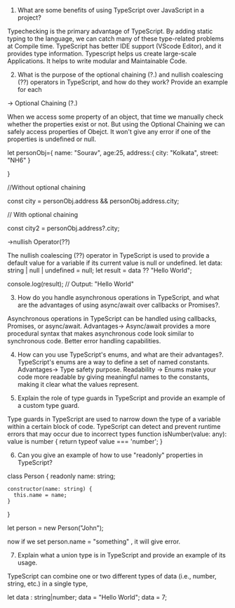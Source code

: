 1) What are some benefits of using TypeScript over JavaScript in a project?

Typechecking is the primary advantage of TypeScript. By adding static typing to the language, we can catch many of these type-related problems at Compile time. 
TypeScript has better IDE support (VScode Editor), and it provides type information.
Typescript helps us create large-scale Applications. It helps to write modular and Maintainable Code.


2) What is the purpose of the optional chaining (?.) and nullish coalescing (??) operators in TypeScript, and how do they work? Provide an example for each

-> Optional Chaining (?.)

 When we access some property of an object, that time we manually check whether the properties exist or not.
 But using the Optional Chaining we can safely access properties of Obejct. It won't give any error if one of the properties is undefined or null.

let personObj={
    name: "Sourav",
    age:25,
    address:{
        city: "Kolkata",
        street: "NH6"
    }

}

//Without optional chaining 

const city = personObj.address && personObj.address.city;

// With optional chaining 

const city2 = personObj.address?.city;


->nullish Operator(??)

The nullish coalescing (??) operator in TypeScript is used to provide a default value for a variable if its current value is null or undefined.
let data: string | null | undefined = null;
let result = data ?? "Hello World";

console.log(result); // Output: "Hello World"


3) How do you handle asynchronous operations in TypeScript, and what are the advantages of using async/await over callbacks or Promises?.

Asynchronous operations in TypeScript can be handled using callbacks, Promises, or async/await.
Advantages->
Async/await provides a more procedural syntax that makes asynchronous code look similar to synchronous code.
Better error handling capabilities.


4) How can you use TypeScript's enums, and what are their advantages?.
TypeScript's enums are a way to define a set of named constants.
Advantages->
Type safety purpose.
Readability -> Enums make your code more readable by giving meaningful names to the constants, making it clear what the values represent.

5) Explain the role of type guards in TypeScript and provide an example of a custom type guard.
   
Type guards in TypeScript are used to narrow down the type of a variable within a certain block of code.
TypeScript can detect and prevent runtime errors that may occur due to incorrect types
function isNumber(value: any): value is number {
    return typeof value === 'number';
}

6) Can you give an example of how to use "readonly" properties in TypeScript?
   
class Person {
    readonly name: string;
    
    constructor(name: string) {
      this.name = name;
    }
  }
  
  let person = new Person("John");
  
  now if we set person.name = "something" , it will give error.
  
7) Explain what a union type is in TypeScript and provide an example of its usage.

TypeScript can combine one or two different types of data (i.e., number, string, etc.) in a single type,

let data : string|number;
data = "Hello World";
data = 7;
